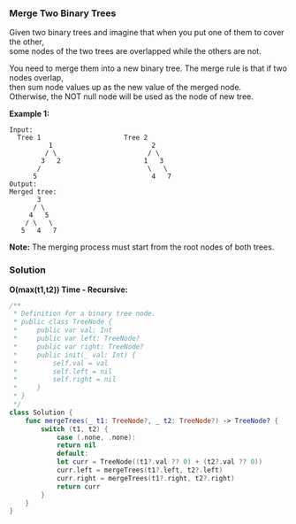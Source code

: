 
### Merge Two Binary Trees

Given two binary trees and imagine that when you put one of them to cover the other,</br> 
some nodes of the two trees are overlapped while the others are not.

You need to merge them into a new binary tree. The merge rule is that if two nodes overlap,</br> 
then sum node values up as the new value of the merged node.</br> 
Otherwise, the NOT null node will be used as the node of new tree.

__Example 1:__
```
Input: 
  Tree 1                     Tree 2                  
          1                         2                             
         / \                       / \                            
        3   2                     1   3                        
       /                           \   \                      
      5                             4   7                  
Output: 
Merged tree:
       3
      / \
     4   5
    / \   \ 
   5   4   7
```

__Note:__ The merging process must start from the root nodes of both trees.

### Solution
__O(max(t1,t2)) Time - Recursive:__
```Swift
/**
 * Definition for a binary tree node.
 * public class TreeNode {
 *     public var val: Int
 *     public var left: TreeNode?
 *     public var right: TreeNode?
 *     public init(_ val: Int) {
 *         self.val = val
 *         self.left = nil
 *         self.right = nil
 *     }
 * }
 */
class Solution {
    func mergeTrees(_ t1: TreeNode?, _ t2: TreeNode?) -> TreeNode? {
        switch (t1, t2) {
            case (.none, .none):
            return nil
            default:
            let curr = TreeNode((t1?.val ?? 0) + (t2?.val ?? 0))
            curr.left = mergeTrees(t1?.left, t2?.left)
            curr.right = mergeTrees(t1?.right, t2?.right)
            return curr
        }
    }
}
```